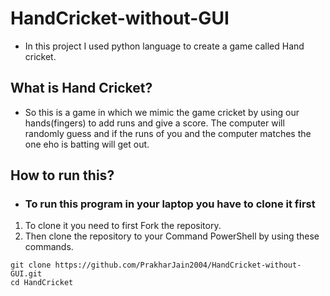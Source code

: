 # HandCricket-without-GUI
- In this project I used python language to create a game called Hand cricket.
## What is Hand Cricket?
- So this is a game in which we mimic the game cricket by using our hands(fingers) to add runs and give a score.
The computer will randomly guess and if the runs of you and the computer matches the one eho is batting will get out.
## How to run this?
- ### To run this program in your laptop you have to clone it first
1. To clone it you need to first Fork the repository.
2. Then clone the repository to your Command PowerShell by using these commands.
```
git clone https://github.com/PrakharJain2004/HandCricket-without-GUI.git
cd HandCricket
```
